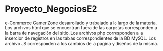# Proyecto_NegociosE2
e-Commerce Gamer Zone desarrollado y trabajado a lo largo de la materia.
Los archivos html que se encuentran fuera de las carpetas corresponden a la barra de navegación del sitio.
Los archivos php corresponden a la insercion de registros en las tablas correspondientes de la BD MySQL.
Los archivo JS corresponden a los cambios de la página y diseños de la misma.
